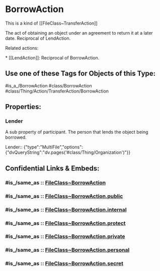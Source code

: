 ﻿---
excludes: 
extends: FileClass~Thing/FileClass~Action/FileClass~TransferAction
fields:
- id: WHOTmv
  name: Lender
  options:
    dvQueryString: "dv.pages('#class/Thing/Organization')"
  type: MultiFile
  path: ''
icon: link-2
limit: 9
mapWithTag: true
tagNames:
- class/BorrowAction
- class/Thing/Action/TransferAction/BorrowAction
- is_a_/BorrowAction
- schema-org/BorrowAction
tags:
- class/FileClass
- class/BorrowAction
- is_a_/BorrowAction
- class/Thing/Action/TransferAction/BorrowAction
version: 2.0
---

# BorrowAction
This is a kind of [[FileClass~TransferAction]]

The act of obtaining an object under an agreement to return it at a later date. Reciprocal of LendAction.

Related actions:

\* [[LendAction]]: Reciprocal of BorrowAction.


## Use one of these Tags for Objects of this Type:

#is_a_/BorrowAction
#class/BorrowAction
#class/Thing/Action/TransferAction/BorrowAction

## Properties:

### Lender
A sub property of participant. The person that lends the object being borrowed.

Lender:: {"type":"MultiFile","options":{"dvQueryString":"dv.pages('#class/Thing/Organization')"}}


## Confidential Links & Embeds: 

### #is_/same_as :: [FileClass~BorrowAction](/_Standards/fileClass/FileClass~Thing/FileClass~Action/FileClass~TransferAction/FileClass~BorrowAction.md) 

### #is_/same_as :: [FileClass~BorrowAction.public](/_public/fileClass/FileClass~Thing/FileClass~Action/FileClass~TransferAction/FileClass~BorrowAction.public.md) 

### #is_/same_as :: [FileClass~BorrowAction.internal](/_internal/fileClass/FileClass~Thing/FileClass~Action/FileClass~TransferAction/FileClass~BorrowAction.internal.md) 

### #is_/same_as :: [FileClass~BorrowAction.protect](/_protect/fileClass/FileClass~Thing/FileClass~Action/FileClass~TransferAction/FileClass~BorrowAction.protect.md) 

### #is_/same_as :: [FileClass~BorrowAction.private](/_private/fileClass/FileClass~Thing/FileClass~Action/FileClass~TransferAction/FileClass~BorrowAction.private.md) 

### #is_/same_as :: [FileClass~BorrowAction.personal](/_personal/fileClass/FileClass~Thing/FileClass~Action/FileClass~TransferAction/FileClass~BorrowAction.personal.md) 

### #is_/same_as :: [FileClass~BorrowAction.secret](/_secret/fileClass/FileClass~Thing/FileClass~Action/FileClass~TransferAction/FileClass~BorrowAction.secret.md)

